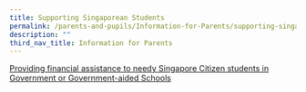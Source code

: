 ```yaml
---
title: Supporting Singaporean Students
permalink: /parents-and-pupils/Information-for-Parents/supporting-singaporean-students
description: ""
third_nav_title: Information for Parents
---
```

[Providing financial assistance to needy Singapore Citizen students in Government or Government-aided Schools](http://www.moe.gov.sg/initiatives/financial-assistance/)